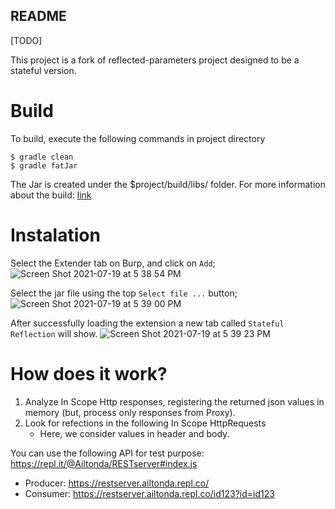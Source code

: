 ## README
[TODO]

This project is a fork of reflected-parameters project designed to be a stateful version.


# Build

To build, execute the following commands in project directory
```
$ gradle clean
$ gradle fatJar
```

The Jar is created under the $project/build/libs/ folder.
For more information about the build: [link](https://mkyong.com/gradle/gradle-create-a-jar-file-with-dependencies/)


# Instalation
Select the Extender tab on Burp, and click on `Add`;
![Screen Shot 2021-07-19 at 5 38 54 PM](https://user-images.githubusercontent.com/2141910/126231056-6805b699-cc6c-4ae3-ab36-5249b33ffa40.png)

Select the jar file using the top `Select file ...` button;
![Screen Shot 2021-07-19 at 5 39 00 PM](https://user-images.githubusercontent.com/2141910/126231187-8d442260-231f-49e9-8c3c-891526e5d853.png)

After successfully loading the extension a new tab called `Stateful Reflection` will show.
![Screen Shot 2021-07-19 at 5 39 23 PM](https://user-images.githubusercontent.com/2141910/126231466-6a832cfe-a181-4737-8f0d-b9e01e7b7a69.png)



# How does it work?

1. Analyze In Scope Http responses, registering the returned json values in memory (but, process only responses from Proxy).
2. Look for refections in the following In Scope HttpRequests
   * Here, we consider values in header and body.


You can use the following API for test purpose: https://repl.it/@Ailtonda/RESTserver#index.js
* Producer: https://restserver.ailtonda.repl.co/
* Consumer: https://restserver.ailtonda.repl.co/id123?id=id123
